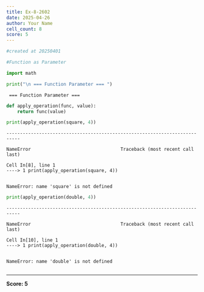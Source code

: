 ```yaml
---
title: Ex-8-2602
date: 2025-04-26
author: Your Name
cell_count: 8
score: 5
---
```


```python
#created at 20250401
```


```python
#Function as Parameter
```


```python
import math
```


```python
print("\n === Function Parameter === ")
```

    
     === Function Parameter === 



```python
def apply_operation(func, value):
    return func(value)
```


```python
print(apply_operation(square, 4))
```


    ---------------------------------------------------------------------------

    NameError                                 Traceback (most recent call last)

    Cell In[8], line 1
    ----> 1 print(apply_operation(square, 4))


    NameError: name 'square' is not defined



```python
print(apply_operation(double, 4))
```


    ---------------------------------------------------------------------------

    NameError                                 Traceback (most recent call last)

    Cell In[10], line 1
    ----> 1 print(apply_operation(double, 4))


    NameError: name 'double' is not defined



```python

```


---
**Score: 5**